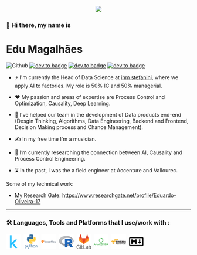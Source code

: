 <div id="header" align="center">
  <img src="https://media.giphy.com/media/ZeFG00TVXs54Pw4c8e/giphy.gif" width="300"/>
</div>

### 👋 Hi there, my name is 
# **Edu Magalhães**

![Github](https://img.shields.io/github/followers/edumagol?style=social) 
[![dev.to badge](https://img.shields.io/badge/-Edu%20Magalhaes-blue?style=flat&logo=linkedin)](https://www.linkedin.com/in/eduardomoliveira/) 
[![dev.to badge](https://img.shields.io/badge/-Twitter-blue?style=flat&logo=twitter)](https://twitter.com/edumagajanes)
[![dev.to badge](https://img.shields.io/badge/-%20Kaggle-blue?style=flat)](https://www.kaggle.com/edumagalhaes)

- ⚡ I'm currently the Head of Data Science at [ihm stefanini](https://www.ihm.com.br/), where we apply AI to factories. My role is 50% IC and 50% managerial.

- ❤️ My passion and areas of expertise are Process Control and Optimization, Causality, Deep Learning.

- 🌟 I've helped our team in the development of Data products end-end (Desgin Thinking, Algorithms, Data Engineering, Backend and Frontend, Decision Making process and Chance Management).
 
- ✍️ In my free time I'm a musician.

- 🔭 I’m currently researching the connection between AI, Causality and Process Control Engineering.

- ⌛ In the past, I was the  a field engineer at Accenture and Vallourec.

Some of my technical work:
- My Research Gate: https://www.researchgate.net/profile/Eduardo-Oliveira-17

---

### :hammer_and_wrench: Languages, Tools and Platforms that I use/work with :

<div>
  <img src="https://github.com/devicons/devicon/blob/master/icons/kaggle/kaggle-original.svg" title="Kaggle" alt="Kaggle" width="40" height="40"/>&nbsp;
  <img src="https://github.com/devicons/devicon/blob/master/icons/python/python-original-wordmark.svg" title="Python" alt="Python" width="40" height="40"/>&nbsp;
  <img src="https://github.com/devicons/devicon/blob/master/icons/tensorflow/tensorflow-original-wordmark.svg" title="Tensorflow" alt="TF" width="40" height="40"/>&nbsp;
  <img src="https://github.com/devicons/devicon/blob/master/icons/r/r-original.svg" title="R" alt="R" width="40" height="40"/>&nbsp;
  <img src="https://github.com/devicons/devicon/blob/master/icons/gitlab/gitlab-original-wordmark.svg" title="Gitlab" alt="Git" width="40" height="40"/>&nbsp;
  <img src="https://github.com/devicons/devicon/blob/master/icons/anaconda/anaconda-original-wordmark.svg" title="Anaconda" alt="Conda" width="40" height="40"/>&nbsp;
  <img src="https://github.com/devicons/devicon/blob/master/icons/amazonwebservices/amazonwebservices-original-wordmark.svg" title="AWS" alt="AWS" width="40" height="40"/>&nbsp;
  <img src="https://github.com/devicons/devicon/blob/master/icons/markdown/markdown-original.svg" title="Markdown" alt="Markdown" width="40" height="40"/>&nbsp;

<div>

<!--

Future adds
  
[![Top Langs](https://github-readme-stats.vercel.app/api/top-langs/?username=edumagol&layout=compact&theme=vision-friendly-dark)](https://github.com/edumagol/github-readme-stats)

Reference for creating this profile README.md file
https://www.sitepoint.com/github-profile-readme/

-->
